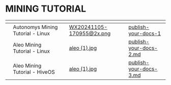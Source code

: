 # MINING TUTORIAL

<table data-view="cards"><thead><tr><th></th><th></th><th data-hidden></th><th data-hidden data-card-cover data-type="files"></th><th data-hidden data-card-target data-type="content-ref"></th></tr></thead><tbody><tr><td></td><td>Autonomys Mining Tutorial - Linux</td><td></td><td><a href="../.gitbook/assets/WX20241105-170955@2x.png">WX20241105-170955@2x.png</a></td><td><a href="publish-your-docs-1/">publish-your-docs-1</a></td></tr><tr><td></td><td>Aleo Mining Tutorial - Linux</td><td></td><td><a href="../.gitbook/assets/aleo (1).jpg">aleo (1).jpg</a></td><td><a href="publish-your-docs-2.md">publish-your-docs-2.md</a></td></tr><tr><td></td><td>Aleo Mining Tutorial - HiveOS</td><td></td><td><a href="../.gitbook/assets/aleo (1).jpg">aleo (1).jpg</a></td><td><a href="publish-your-docs-3.md">publish-your-docs-3.md</a></td></tr></tbody></table>
